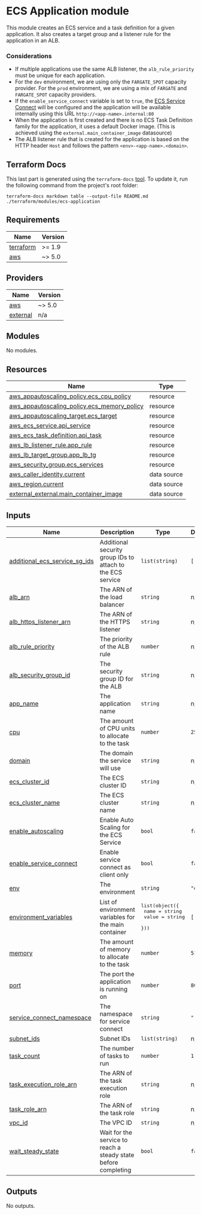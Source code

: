 # ECS Application module

This module creates an ECS service and a task definition for a given application. It also creates a target group and
a listener rule for the application in an ALB.

### Considerations

- If multiple applications use the same ALB listener, the `alb_rule_priority` must be unique for each application.
- For the `dev` environment, we are using only the `FARGATE_SPOT` capacity provider. For the `prod` environment, we are
  using a mix of `FARGATE` and `FARGATE_SPOT` capacity providers.
- If the `enable_service_connect` variable is set to `true`,
  the [ECS Service Connect](https://docs.aws.amazon.com/AmazonECS/latest/developerguide/service-connect.html)
  will be configured and the application will be available internally using this URL `http://<app-name>.internal:80`
- When the application is first created and there is no ECS Task Definition family for the application, it uses a
  default Docker image. (This is achieved using the `external.main_container_image` datasource)
- The ALB listener rule that is created for the application is based on the HTTP header `Host` and follows the pattern
  `<env>-<app-name>.<domain>`.

## Terraform Docs

This last part is generated using the `terraform-docs` [tool](https://terraform-docs.io). To update it, run the
following command from the project's root folder:

```shell
terraform-docs markdown table --output-file README.md ./terraform/modules/ecs-application
```

<!-- BEGIN_TF_DOCS -->
## Requirements

| Name | Version |
|------|---------|
| <a name="requirement_terraform"></a> [terraform](#requirement\_terraform) | >= 1.9 |
| <a name="requirement_aws"></a> [aws](#requirement\_aws) | ~> 5.0 |

## Providers

| Name | Version |
|------|---------|
| <a name="provider_aws"></a> [aws](#provider\_aws) | ~> 5.0 |
| <a name="provider_external"></a> [external](#provider\_external) | n/a |

## Modules

No modules.

## Resources

| Name | Type |
|------|------|
| [aws_appautoscaling_policy.ecs_cpu_policy](https://registry.terraform.io/providers/hashicorp/aws/latest/docs/resources/appautoscaling_policy) | resource |
| [aws_appautoscaling_policy.ecs_memory_policy](https://registry.terraform.io/providers/hashicorp/aws/latest/docs/resources/appautoscaling_policy) | resource |
| [aws_appautoscaling_target.ecs_target](https://registry.terraform.io/providers/hashicorp/aws/latest/docs/resources/appautoscaling_target) | resource |
| [aws_ecs_service.api_service](https://registry.terraform.io/providers/hashicorp/aws/latest/docs/resources/ecs_service) | resource |
| [aws_ecs_task_definition.api_task](https://registry.terraform.io/providers/hashicorp/aws/latest/docs/resources/ecs_task_definition) | resource |
| [aws_lb_listener_rule.app_rule](https://registry.terraform.io/providers/hashicorp/aws/latest/docs/resources/lb_listener_rule) | resource |
| [aws_lb_target_group.app_lb_tg](https://registry.terraform.io/providers/hashicorp/aws/latest/docs/resources/lb_target_group) | resource |
| [aws_security_group.ecs_services](https://registry.terraform.io/providers/hashicorp/aws/latest/docs/resources/security_group) | resource |
| [aws_caller_identity.current](https://registry.terraform.io/providers/hashicorp/aws/latest/docs/data-sources/caller_identity) | data source |
| [aws_region.current](https://registry.terraform.io/providers/hashicorp/aws/latest/docs/data-sources/region) | data source |
| [external_external.main_container_image](https://registry.terraform.io/providers/hashicorp/external/latest/docs/data-sources/external) | data source |

## Inputs

| Name | Description | Type | Default | Required |
|------|-------------|------|---------|:--------:|
| <a name="input_additional_ecs_service_sg_ids"></a> [additional\_ecs\_service\_sg\_ids](#input\_additional\_ecs\_service\_sg\_ids) | Additional security group IDs to attach to the ECS service | `list(string)` | `[]` | no |
| <a name="input_alb_arn"></a> [alb\_arn](#input\_alb\_arn) | The ARN of the load balancer | `string` | n/a | yes |
| <a name="input_alb_https_listener_arn"></a> [alb\_https\_listener\_arn](#input\_alb\_https\_listener\_arn) | The ARN of the HTTPS listener | `string` | n/a | yes |
| <a name="input_alb_rule_priority"></a> [alb\_rule\_priority](#input\_alb\_rule\_priority) | The priority of the ALB rule | `number` | n/a | yes |
| <a name="input_alb_security_group_id"></a> [alb\_security\_group\_id](#input\_alb\_security\_group\_id) | The security group ID for the ALB | `string` | n/a | yes |
| <a name="input_app_name"></a> [app\_name](#input\_app\_name) | The application name | `string` | n/a | yes |
| <a name="input_cpu"></a> [cpu](#input\_cpu) | The amount of CPU units to allocate to the task | `number` | `256` | no |
| <a name="input_domain"></a> [domain](#input\_domain) | The domain the service will use | `string` | n/a | yes |
| <a name="input_ecs_cluster_id"></a> [ecs\_cluster\_id](#input\_ecs\_cluster\_id) | The ECS cluster ID | `string` | n/a | yes |
| <a name="input_ecs_cluster_name"></a> [ecs\_cluster\_name](#input\_ecs\_cluster\_name) | The ECS cluster name | `string` | n/a | yes |
| <a name="input_enable_autoscaling"></a> [enable\_autoscaling](#input\_enable\_autoscaling) | Enable Auto Scaling for the ECS Service | `bool` | `false` | no |
| <a name="input_enable_service_connect"></a> [enable\_service\_connect](#input\_enable\_service\_connect) | Enable service connect as client only | `bool` | `false` | no |
| <a name="input_env"></a> [env](#input\_env) | The environment | `string` | `"dev"` | no |
| <a name="input_environment_variables"></a> [environment\_variables](#input\_environment\_variables) | List of environment variables for the main container | <pre>list(object({<br>    name  = string<br>    value = string<br>  }))</pre> | `[]` | no |
| <a name="input_memory"></a> [memory](#input\_memory) | The amount of memory to allocate to the task | `number` | `512` | no |
| <a name="input_port"></a> [port](#input\_port) | The port the application is running on | `number` | `80` | no |
| <a name="input_service_connect_namespace"></a> [service\_connect\_namespace](#input\_service\_connect\_namespace) | The namespace for service connect | `string` | `""` | no |
| <a name="input_subnet_ids"></a> [subnet\_ids](#input\_subnet\_ids) | Subnet IDs | `list(string)` | n/a | yes |
| <a name="input_task_count"></a> [task\_count](#input\_task\_count) | The number of tasks to run | `number` | `1` | no |
| <a name="input_task_execution_role_arn"></a> [task\_execution\_role\_arn](#input\_task\_execution\_role\_arn) | The ARN of the task execution role | `string` | n/a | yes |
| <a name="input_task_role_arn"></a> [task\_role\_arn](#input\_task\_role\_arn) | The ARN of the task role | `string` | n/a | yes |
| <a name="input_vpc_id"></a> [vpc\_id](#input\_vpc\_id) | The VPC ID | `string` | n/a | yes |
| <a name="input_wait_steady_state"></a> [wait\_steady\_state](#input\_wait\_steady\_state) | Wait for the service to reach a steady state before completing | `bool` | `false` | no |

## Outputs

No outputs.
<!-- END_TF_DOCS -->
